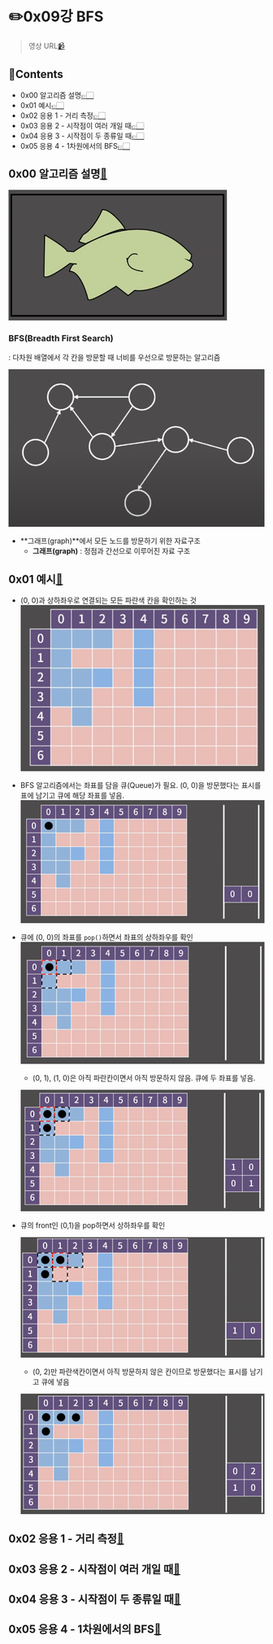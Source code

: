 # ✏️0x09강 BFS

> 영상 URL[📹](https://youtu.be/ftOmGdm95XI)

## 📑Contents<a id='contents'></a>

* 0x00 알고리즘 설명[👉🏻](#0x00)
* 0x01 예시[👉🏻](#0x01)
* 0x02 응용 1 - 거리 측정[👉🏻](#0x02)
* 0x03 응용 2 - 시작점이 여러 개일 때[👉🏻](#0x03)
* 0x04 응용 3 - 시작점이 두 종류일 때[👉🏻](#0x04)
* 0x05 응용 4 - 1차원에서의 BFS[👉🏻](#0x05)

## 0x00 알고리즘 설명[📑](#contents)<a id='0x00'></a>

![image-20221122232555671](../images/0x09_BFS/image-20221122232555671.png)

### BFS(Breadth First Search)

: 다차원 배열에서 각 칸을 방문할 때 너비를 우선으로 방문하는 알고리즘

![image-20221122233042152](../images/0x09_BFS/image-20221122233042152.png)

* **그래프(graph)**에서 모든 노드를 방문하기 위한 자료구조
  * **그래프(graph)** : 정점과 간선으로 이루어진 자료 구조

## 0x01 예시[📑](#contents)<a id='0x01'></a>

* (0, 0)과 상하좌우로 연결되는 모든 파란색 칸을 확인하는 것
  ![image-20221123074358604](../images/0x09_BFS/image-20221123074358604.png)

* BFS 알고리즘에서는 좌표를 담을 큐(Queue)가 필요. (0, 0)을 방문했다는 표시를 표에 남기고 큐에 해당 좌표를 넣음.
  ![image-20221123074510359](../images/0x09_BFS/image-20221123074510359.png)

* 큐에 (0, 0)의 좌표를 `pop()`하면서 좌표의 상하좌우를 확인
  ![image-20221123074652206](../images/0x09_BFS/image-20221123074652206.png)

  * (0, 1), (1, 0)은 아직 파란칸이면서 아직 방문하지 않음. 큐에 두 좌표를 넣음.

  ![image-20221123074842474](../images/0x09_BFS/image-20221123074842474.png)

* 큐의 front인 (0,1)을 pop하면서 상하좌우를 확인

  ![image-20221123074916230](../images/0x09_BFS/image-20221123074916230.png)

  * (0, 2)만 파란색칸이면서 아직 방문하지 않은 칸이므로 방문했다는 표시를 남기고 큐에 넣음

  ![image-20221123075030271](../images/0x09_BFS/image-20221123075030271.png)

## 0x02 응용 1 - 거리 측정[📑](#contents)<a id='0x02'></a>



## 0x03 응용 2 - 시작점이 여러 개일 때[📑](#contents)<a id='0x03'></a>



## 0x04 응용 3 - 시작점이 두 종류일 때[📑](#contents)<a id='0x04'></a>



## 0x05 응용 4 - 1차원에서의 BFS[📑](#contents)<a id='0x05'></a>